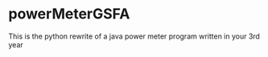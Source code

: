 # powerMeterGSFA
This is the python rewrite of a java power meter program written in your 3rd year 
